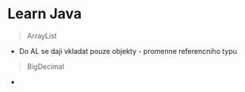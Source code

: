 # Learn Java

> ArrayList
- Do AL se daji vkladat pouze objekty - promenne referencniho typu

> BigDecimal
- 

